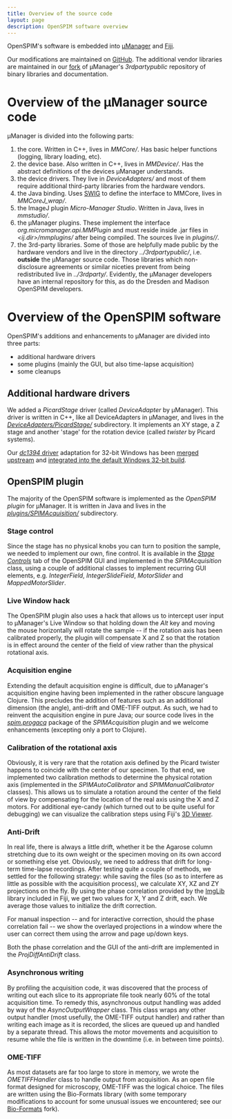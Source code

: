 ```yaml
---
title: Overview of the source code
layout: page
description: OpenSPIM software overview
---
```

OpenSPIM's software is embedded into [µManager](https://micro-manager.org/) and [Fiji](https://fiji.sc/).

Our modifications are maintained on [GitHub](https://github.com/openspim/micromanager/). The additional vendor libraries are maintained in our [fork](https://github.com/openspim/3rdpartypublic) of µManager's *3rdpartypublic* repository of binary libraries and documentation.

# Overview of the µManager source code

µManager is divided into the following parts:

1.  the core. Written in C++, lives in *MMCore/*. Has basic helper functions (logging, library loading, etc).
2.  the device base. Also written in C++, lives in *MMDevice/*. Has the abstract definitions of the devices µManager understands.
3.  the device drivers. They live in *DeviceAdapters/* and most of them require additional third-party libraries from the hardware vendors.
4.  the Java binding. Uses [SWIG](https://www.swig.org) to define the interface to MMCore, lives in *MMCoreJ\_wrap/*.
5.  the ImageJ plugin *Micro-Manager Studio*. Written in Java, lives in *mmstudio/*.
6.  the µManager plugins. These implement the interface *org.micromanager.api.MMPlugin* and must reside inside .jar files in *\<ij.dir\>/mmplugins/* after being compiled. The sources live in *plugins/<jarname>/*.
7.  the 3rd-party libraries. Some of those are helpfully made public by the hardware vendors and live in the directory *../3rdpartypublic/*, i.e. **outside** the µManager source code. Those libraries which non-disclosure agreements or similar niceties prevent from being redistributed live in *../3rdparty/*. Evidently, the µManager developers have an internal repository for this, as do the Dresden and Madison OpenSPIM developers.

# Overview of the OpenSPIM software

OpenSPIM's additions and enhancements to µManager are divided into three parts:

  - additional hardware drivers
  - some plugins (mainly the GUI, but also time-lapse acquisition)
  - some cleanups

## Additional hardware drivers

We added a *PicardStage* driver (called *DeviceAdapter* by µManager). This driver is written in C++, like all DeviceAdapters in µManager, and lives in the [*DeviceAdapters/PicardStage/*](https://github.com/openspim/micromanager/tree/openspim/DeviceAdapters/PicardStage/) subdirectory. It implements an XY stage, a Z stage and another 'stage' for the rotation device (called *twister* by Picard systems).

Our [*dc1394* driver](https://github.com/openspim/micromanager/tree/openspim/DeviceAdapters/dc1394/) adaptation for 32-bit Windows has been [merged upstream](https://github.com/openspim/micromanager/commits/svn/git-svn/DeviceAdapters/dc1394) and [integrated into the default Windows 32-bit build](https://github.com/openspim/micromanager/commit/1301411b14d35ede4f46b71e39574b86086517f3).

## OpenSPIM plugin

The majority of the OpenSPIM software is implemented as the *OpenSPIM plugin* for µManager. It is written in Java and lives in the [*plugins/SPIMAcquisition/*](https://github.com/openspim/micromanager/tree/openspim/plugins/SPIMAcquisition) subdirectory.

### Stage control

Since the stage has no physical knobs you can turn to position the sample, we needed to implement our own, fine control. It is available in the [*Stage Controls*](Operation#Stage_Control) tab of the OpenSPIM GUI and implemented in the *SPIMAcquisition* class, using a couple of additional classes to implement recurring GUI elements, e.g. *IntegerField*, *IntegerSlideField*, *MotorSlider* and *MappedMotorSlider*.

### Live Window hack

The OpenSPIM plugin also uses a hack that allows us to intercept user input to µManager's Live Window so that holding down the *Alt* key and moving the mouse horizontally will rotate the sample -- if the rotation axis has been calibrated properly, the plugin will compensate X and Z so that the rotation is in effect around the center of the field of view rather than the physical rotational axis.

### Acquisition engine

Extending the default acquisition engine is difficult, due to µManager's acquisition engine having been implemented in the rather obscure language Clojure. This precludes the addition of features such as an additional dimension (the angle), anti-drift and OME-TIFF output. As such, we had to reinvent the acquisition engine in pure Java; our source code lives in the [*spim.progacq*](https://github.com/openspim/micromanager/tree/openspim/plugins/SPIMAcquisition/spim/progacq) package of the *SPIMAcquisition* plugin and we welcome enhancements (excepting only a port to Clojure).

### Calibration of the rotational axis

Obviously, it is very rare that the rotation axis defined by the Picard twister happens to coincide with the center of our specimen. To that end, we implemented two calibration methods to determine the physical rotation axis (implemented in the *SPIMAutoCalibrator* and *SPIMManualCalibrator* classes). This allows us to simulate a rotation around the center of the field of view by compensating for the location of the real axis using the X and Z motors. For additional eye-candy (which turned out to be quite useful for debugging) we can visualize the calibration steps using Fiji's [3D Viewer](https://fiji.sc/3D_Viewer).

### Anti-Drift

In real life, there is always a little drift, whether it be the Agarose column stretching due to its own weight or the specimen moving on its own accord or something else yet. Obviously, we need to address that drift for long-term time-lapse recordings. After testing quite a couple of methods, we settled for the following strategy: while saving the files (so as to interfere as little as possible with the acquisition process), we calculate XY, XZ and ZY projections on the fly. By using the phase correlation provided by the [ImgLib](https://github.com/imagej/imglib/) library included in Fiji, we get two values for X, Y and Z drift, each. We average those values to initialize the drift correction.

For manual inspection -- and for interactive correction, should the phase correlation fail -- we show the overlayed projections in a window where the user can correct them using the arrow and page up/down keys.

Both the phase correlation and the GUI of the anti-drift are implemented in the *ProjDiffAntiDrift* class.

### Asynchronous writing

By profiling the acquisition code, it was discovered that the process of writing out each slice to its appropriate file took nearly 60% of the total acquisition time. To remedy this, asynchronous output handling was added by way of the *AsyncOutputWrapper* class. This class wraps any other output handler (most usefully, the OME-TIFF output handler) and rather than writing each image as it is recorded, the slices are queued up and handled by a separate thread. This allows the motor movements and acquisition to resume while the file is written in the downtime (i.e. in between time points).

### OME-TIFF

As most datasets are far too large to store in memory, we wrote the *OMETIFFHandler* class to handle output from acquisition. As an open file format designed for microscopy, OME-TIFF was the logical choice. The files are written using the Bio-Formats library (with some temporary modifications to account for some unusual issues we encountered; see our [Bio-Formats](https://github.com/openspim/bioformats) fork).
